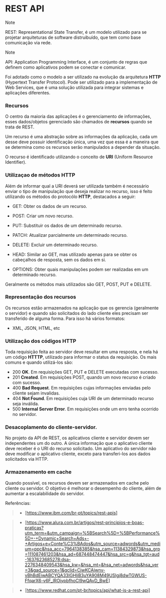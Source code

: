 # REST API

  > [!NOTE]
  > REST: Representational State Transfer, é um modelo utilizado para se projetar arquiteturas de software distruibuído, que tem como base comunicação via rede. 

  > [!NOTE]
  > API: Application Programming Interface, é um conjunto de regras que definem como aplicativos podem se conectar e comunicar.

  Foi adotado como o modelo a ser utilizado na evolução da arquitetura __HTTP__ (Hypertext Transfer Protocol). Pode ser utilizado para a implementação de Web Services, que é uma solução utilizada para integrar sistemas e aplicações diferentes.

### Recursos

  O centro da maioria das aplicações é o gerenciamento de informações, esses dados/objetos gerenciado são chamados de **recursos** quando se trata de REST.

  Um recurso é uma abstração sobre as informações da aplicação, cada um desse deve possuir identificação única, uma vez que essa é a maneira que se determina como os recursos serão manipulados a depender da situação.

  O recurso é identificado utilizando o conceito de __URI__ (Uniform Resource Identifier). 

### Utilizaçao de métodos HTTP

  Além de informar qual a URI deverá ser utilizada também é necessário enviar o tipo de manipulação que deseja realizar no recurso, isso é feito utilizando os métodos do protocólo __HTTP__, destacados a seguir:

  - GET: Obter os dados de um recurso.

  - POST: Criar um novo recurso.

  - PUT: Substituir os dados de um determinado recurso.

  - PATCH: Atualizar parcialmente um determinado recurso.

  - DELETE: Excluir um determinado recurso.

  - HEAD: Similar ao GET, mas utilizado apenas para se obter os cabeçalhos de resposta, sem os dados em si.

  - OPTIONS: Obter quais manipulações podem ser realizadas em um determinado recurso.

  Geralmente os métodos mais utilizados são GET, POST, PUT e DELETE.

### Representação dos recursos

  Os recursos estão armazenados na aplicação que os gerencia (geralmente o servidor) e quando são solicitados do lado cliente eles precisam ser transferido de alguma forma. Para isso há vários formatos:

  - XML, JSON, HTML, etc

### Utilização dos códigos HTTP

  Toda requisição feita ao servidor deve resultar em uma resposta, e nela há um código __HTTTP__, utilizado para informar o status da requisição. Os mais comuns e quando utilizá-los são:

  - 200 **OK**. Em requisições GET, PUT e DELETE executadas com sucesso.
  - 201 **Created**. Em requisições POST, quando um novo recurso é criado com sucesso.
  - 400 **Bad Request**. Em requisições cujas informações enviadas pelo cliente sejam invalidas.
  - 404 **Not Found**. Em requisições cuja URI de um determinado recurso seja inválida.
  - 500 **Internal Server Error**. Em requisições onde um erro tenha ocorrido no servidor. 

### Desacoplamento do cliente-servidor.

  No projeto da API  de REST, os aplicativos cliente e servidor devem ser independentes um do outro. A única informação que o aplicativo cliente deve receber é o URI do recurso solicitado. Um aplicativo do servidor não deve modificar o aplicativo cliente, exceto para transferi-los aos dados solicitados via HTTP.

### Armazenamento em cache

  Quando possível, os recursos devem ser armazenados em cache pelo cliente ou servidor. O objetivo é melhorar o desempenho do cliente, além de aumentar a escalabilidade do servidor.

Referências: 

> - [https://www.ibm.com/br-pt/topics/rest-apis]

> - [https://www.alura.com.br/artigos/rest-principios-e-boas-praticas?utm_term=&utm_campaign=%5BSearch%5D+%5BPerformance%5D+-+Dynamic+Search+Ads+-+Artigos+e+Conte%C3%BAdos&utm_source=adwords&utm_medium=ppc&hsa_acc=7964138385&hsa_cam=11384329873&hsa_grp=111087461203&hsa_ad=687448474447&hsa_src=g&hsa_tgt=aud-1637623685278:dsa-2276348409543&hsa_kw=&hsa_mt=&hsa_net=adwords&hsa_ver=3&gad_source=1&gclid=CjwKCAjwnv-vBhBdEiwABCYQA33IGHliB3uYA908M49USlgj8dwTGWUS-FfqarX6-v6F_lROiypbfhoCl9wQAvD_BwE]

> - [https://www.redhat.com/pt-br/topics/api/what-is-a-rest-api]







